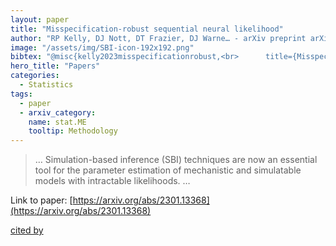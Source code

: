 ```yaml
---
layout: paper
title: "Misspecification-robust sequential neural likelihood"
author: "RP Kelly, DJ Nott, DT Frazier, DJ Warne… - arXiv preprint arXiv …, 2023 - arxiv.org"
image: "/assets/img/SBI-icon-192x192.png"
bibtex: "@misc{kelly2023misspecificationrobust,<br>      title={Misspecification-robust Sequential Neural Likelihood}, <br>      author={Ryan P. Kelly and David J. Nott and David T. Frazier and David J. Warne and Chris Drovandi},<br>      year={2023},<br>      eprint={2301.13368},<br>      archivePrefix={arXiv},<br>      primaryClass={stat.ME}<br>}"
hero_title: "Papers"
categories:
  - Statistics
tags:
  - paper
  - arxiv_category:
    name: stat.ME
    tooltip: Methodology
---
```

>… Simulation-based inference (SBI) techniques are now an essential tool for the parameter estimation of mechanistic and simulatable models with intractable likelihoods. …

Link to paper: [https://arxiv.org/abs/2301.13368](https://arxiv.org/abs/2301.13368)

[cited by](https://scholar.google.com/scholar?cites=2335772154176617664&as_sdt=5,38&sciodt=0,38&hl=en&num=20)
